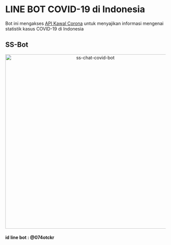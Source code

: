 # LINE BOT COVID-19 di Indonesia

Bot ini mengakses [API Kawal Corona](https://kawalcorona.com/api/) untuk menyajikan informasi mengenai statistik kasus COVID-19 di Indonesia

## SS-Bot

<p align="center">
  <a href="https://ibb.co/SXdQfND"><img src="https://i.ibb.co/5WnYKTX/ss-chat-covid-bot.jpg" alt="ss-chat-covid-bot" height="550" border="0"></a>
</p>

#### id line bot : @074otckr
